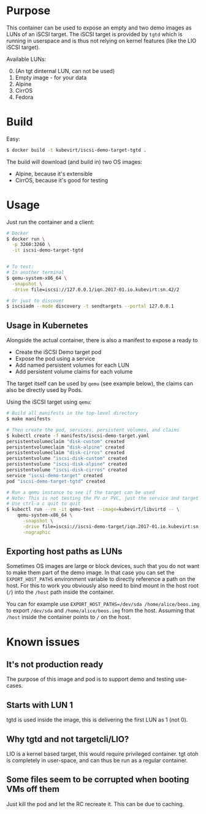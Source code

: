 # Purpose

This container can be used to expose an empty and two demo images
as LUNs of an iSCSI target.
The iSCSI target is provided by `tgtd` which is running in userspace
and is thus not relying on kernel features (like the LIO iSCSI target).

Available LUNs:

0. (An tgt dinternal LUN, can not be used)
1. Empty image - for your data
2. Alpine
3. CirrOS
4. Fedora


# Build

Easy:

```bash
$ docker build -t kubevirt/iscsi-demo-target-tgtd .
```

The build will download (and build in) two OS images:

- Alpine, because it's extensible
- CirrOS, because it's good for testing


# Usage

Just run the container and a client:

```bash
# Docker
$ docker run \
  -p 3260:3260 \
  -it iscsi-demo-target-tgtd


# To test:
# In another terminal
$ qemu-system-x86_64 \
  -snapshot \
  -drive file=iscsi://127.0.0.1/iqn.2017-01.io.kubevirt:sn.42/2

# Or just to discover
$ iscsiadm --mode discovery -t sendtargets --portal 127.0.0.1
```

## Usage in Kubernetes

Alongside the actual container, there is also a manifest to expose a ready to
- Create the iSCSI Demo target pod
- Expose the pod using a service
- Add named persistent volumes for each LUN
- Add persistent volume claims for each volume

The target itself can be used by `qemu` (see example below), the claims
can also be directly used by Pods.

Using the iSCSI target using `qemu`:

```bash
# Build all manifests in the top-level directory
$ make manifests

# Then create the pod, services, persistent volumes, and claims
$ kubectl create -f manifests/iscsi-demo-target.yaml
persistentvolumeclaim "disk-custom" created
persistentvolumeclaim "disk-alpine" created
persistentvolumeclaim "disk-cirros" created
persistentvolume "iscsi-disk-custom" created
persistentvolume "iscsi-disk-alpine" created
persistentvolume "iscsi-disk-cirros" created
service "iscsi-demo-target" created
pod "iscsi-demo-target-tgtd" created

# Run a qemu instance to see if the target can be used
# Note: This is not testing the PV or PVC, just the service and target
# Use ctrl-a c quit to quit
$ kubectl run --rm -it qemu-test --image=kubevirt/libvirtd -- \
    qemu-system-x86_64 \
      -snapshot \
      -drive file=iscsi://iscsi-demo-target/iqn.2017-01.io.kubevirt:sn.42/2 \
      -nographic
```


## Exporting host paths as LUNs

Sometimes OS images are large or block devices, such that you do not want
to make them part of the demo image. In that case you can set
the `EXPORT_HOST_PATHS` environment variable to directly reference a path
on the host.
For this to work you obviously also need to bind mount in the host root
(`/`) into the `/host` path inside the container.

You can for example use `EXPORT_HOST_PATHS=/dev/sda /home/alice/beos.img`
to export `/dev/sda` and `/home/alice/beos.img` from the host.
Assuming that `/host` inside the container points to `/` on the host.


# Known issues

## It's not production ready
The purpose of this image and pod is to support demo and testing use-cases.

## Starts with LUN 1
tgtd is used inside the image, this is delivering the first LUN as 1 (not 0).

## Why tgtd and not targetcli/LIO?
LIO is a kernel based target, this would require privileged container.
tgt otoh is completely in user-space, and can thus be run as a regular container.

## Some files seem to be corrupted when booting VMs off them
Just kill the pod and let the RC recreate it. This can be due to caching.

